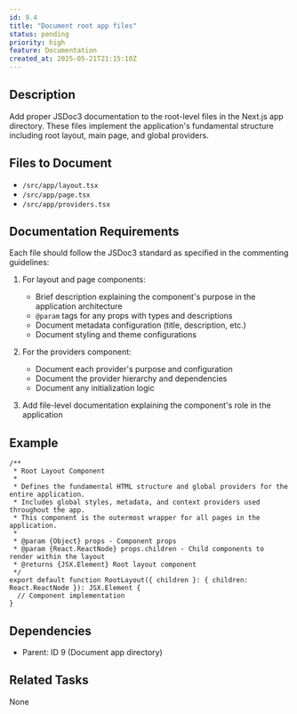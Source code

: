 ```yaml
---
id: 9.4
title: "Document root app files"
status: pending
priority: high
feature: Documentation
created_at: 2025-05-21T21:15:10Z
---
```


## Description

Add proper JSDoc3 documentation to the root-level files in the Next.js app directory. These files implement the application's fundamental structure including root layout, main page, and global providers.

## Files to Document

- `/src/app/layout.tsx`
- `/src/app/page.tsx`
- `/src/app/providers.tsx`

## Documentation Requirements

Each file should follow the JSDoc3 standard as specified in the commenting guidelines:

1. For layout and page components:
   - Brief description explaining the component's purpose in the application architecture
   - `@param` tags for any props with types and descriptions
   - Document metadata configuration (title, description, etc.)
   - Document styling and theme configurations

2. For the providers component:
   - Document each provider's purpose and configuration
   - Document the provider hierarchy and dependencies
   - Document any initialization logic

3. Add file-level documentation explaining the component's role in the application

## Example

```tsx
/**
 * Root Layout Component
 * 
 * Defines the fundamental HTML structure and global providers for the entire application.
 * Includes global styles, metadata, and context providers used throughout the app.
 * This component is the outermost wrapper for all pages in the application.
 *
 * @param {Object} props - Component props
 * @param {React.ReactNode} props.children - Child components to render within the layout
 * @returns {JSX.Element} Root layout component
 */
export default function RootLayout({ children }: { children: React.ReactNode }): JSX.Element {
  // Component implementation
}
```

## Dependencies

- Parent: ID 9 (Document app directory)

## Related Tasks

None
